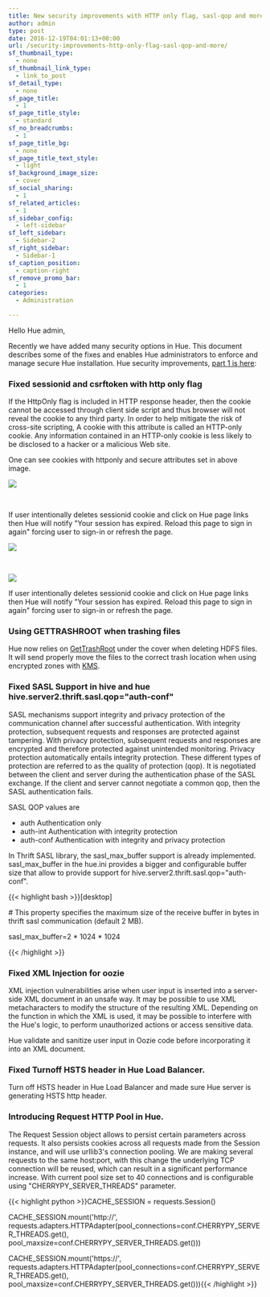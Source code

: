 ```yaml
---
title: New security improvements with HTTP only flag, sasl-qop and more
author: admin
type: post
date: 2016-12-19T04:01:13+00:00
url: /security-improvements-http-only-flag-sasl-qop-and-more/
sf_thumbnail_type:
  - none
sf_thumbnail_link_type:
  - link_to_post
sf_detail_type:
  - none
sf_page_title:
  - 1
sf_page_title_style:
  - standard
sf_no_breadcrumbs:
  - 1
sf_page_title_bg:
  - none
sf_page_title_text_style:
  - light
sf_background_image_size:
  - cover
sf_social_sharing:
  - 1
sf_related_articles:
  - 1
sf_sidebar_config:
  - left-sidebar
sf_left_sidebar:
  - Sidebar-2
sf_right_sidebar:
  - Sidebar-1
sf_caption_position:
  - caption-right
sf_remove_promo_bar:
  - 1
categories:
  - Administration

---
```

Hello Hue admin,

Recently we have added many security options in Hue. This document describes some of the fixes and enables Hue administrators to enforce and manage secure Hue installation. Hue security improvements, [part 1 is here][1]:

### Fixed sessionid and csrftoken with http only flag

If the HttpOnly flag is included in HTTP response header, then the cookie cannot be accessed through client side script and thus browser will not reveal the cookie to any third party. In order to help mitigate the risk of cross-site scripting, A cookie with this attribute is called an HTTP-only cookie. Any information contained in an HTTP-only cookie is less likely to be disclosed to a hacker or a malicious Web site.

One can see cookies with httponly and secure attributes set in above image.

[<img src="https://cdn.gethue.com/uploads/2016/12/Screen-Shot-2016-12-15-at-4.22.11-PM-1024x947.png" />][2]

&nbsp;

If user intentionally deletes sessionid cookie and click on Hue page links then Hue will notify "Your session has expired. Reload this page to sign in again" forcing user to sign-in or refresh the page.

[<img src="https://cdn.gethue.com/uploads/2016/12/Screen-Shot-2016-12-15-at-4.36.26-PM.png" />][3]

&nbsp;

[<img src="https://cdn.gethue.com/uploads/2016/12/Screen-Shot-2016-12-15-at-4.35.58-PM.png" />][4]

If user intentionally deletes sessionid cookie and click on Hue page links then Hue will notify "Your session has expired. Reload this page to sign in again" forcing user to sign-in or refresh the page.

### Using GETTRASHROOT when trashing files

Hue now relies on [GetTrashRoot][5] under the cover when deleting HDFS files. It will send properly move the files to the correct trash location when using encrypted zones with [KMS][6].

### Fixed SASL Support in hive and hue hive.server2.thrift.sasl.qop="auth-conf"

SASL mechanisms support integrity and privacy protection of the communication channel after successful authentication. With integrity protection, subsequent requests and responses are protected against tampering. With privacy protection, subsequent requests and responses are encrypted and therefore protected against unintended monitoring. Privacy protection automatically entails integrity protection. These different types of protection are referred to as the quality of protection (qop). It is negotiated between the client and server during the authentication phase of the SASL exchange. If the client and server cannot negotiate a common qop, then the SASL authentication fails.

SASL QOP values are

  * auth Authentication only
  * auth-int Authentication with integrity protection
  * auth-conf Authentication with integrity and privacy protection

In Thrift SASL library, the sasl_max_buffer support is already implemented. sasl_max_buffer in the hue.ini provides a bigger and configurable buffer size that allow to provide support for hive.server2.thrift.sasl.qop="auth-conf".

{{< highlight bash >}}[desktop]

\# This property specifies the maximum size of the receive buffer in bytes in thrift sasl communication (default 2 MB).

sasl_max_buffer=2 \* 1024 \* 1024

{{< /highlight >}}

### Fixed XML Injection for oozie

XML injection vulnerabilities arise when user input is inserted into a server-side XML document in an unsafe way. It may be possible to use XML metacharacters to modify the structure of the resulting XML. Depending on the function in which the XML is used, it may be possible to interfere with the Hue's logic, to perform unauthorized actions or access sensitive data.

Hue validate and sanitize user input in Oozie code before incorporating it into an XML document.

###

### Fixed Turnoff HSTS header in Hue Load Balancer.

Turn off HSTS header in Hue Load Balancer and made sure Hue server is generating HSTS http header.

### Introducing Request HTTP Pool in Hue.

The Request Session object allows to persist certain parameters across requests. It also persists cookies across all requests made from the Session instance, and will use urllib3's connection pooling. We are making several requests to the same host:port, with this change the underlying TCP connection will be reused, which can result in a significant performance increase. With current pool size set to 40 connections and is configurable using "CHERRYPY_SERVER_THREADS" parameter.

{{< highlight python >}}CACHE_SESSION = requests.Session()

CACHE_SESSION.mount('http://', requests.adapters.HTTPAdapter(pool_connections=conf.CHERRYPY_SERVER_THREADS.get(), pool_maxsize=conf.CHERRYPY_SERVER_THREADS.get()))

CACHE_SESSION.mount('https://', requests.adapters.HTTPAdapter(pool_connections=conf.CHERRYPY_SERVER_THREADS.get(), pool_maxsize=conf.CHERRYPY_SERVER_THREADS.get())){{< /highlight >}}

 [1]: https://gethue.com/hue-security-improvements/
 [2]: https://cdn.gethue.com/uploads/2016/12/Screen-Shot-2016-12-15-at-4.22.11-PM.png
 [3]: https://cdn.gethue.com/uploads/2016/12/Screen-Shot-2016-12-15-at-4.36.26-PM.png
 [4]: https://cdn.gethue.com/uploads/2016/12/Screen-Shot-2016-12-15-at-4.35.58-PM.png
 [5]: http://aajisaka.github.io/hadoop-project/hadoop-project-dist/hadoop-hdfs/WebHDFS.html#Get_Trash_Root
 [6]: https://hadoop.apache.org/docs/stable/hadoop-kms/index.html
